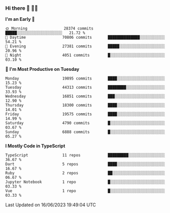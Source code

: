 ### Hi there 👋 🧑‍💻



<!--START_SECTION:waka-->
**I'm an Early 🐤** 

```text
🌞 Morning                28374 commits       █████░░░░░░░░░░░░░░░░░░░░   21.72 % 
🌆 Daytime                70806 commits       ██████████████░░░░░░░░░░░   54.21 % 
🌃 Evening                27381 commits       █████░░░░░░░░░░░░░░░░░░░░   20.96 % 
🌙 Night                  4051 commits        █░░░░░░░░░░░░░░░░░░░░░░░░   03.10 % 
```
📅 **I'm Most Productive on Tuesday** 

```text
Monday                   19895 commits       ████░░░░░░░░░░░░░░░░░░░░░   15.23 % 
Tuesday                  44313 commits       ████████░░░░░░░░░░░░░░░░░   33.93 % 
Wednesday                16851 commits       ███░░░░░░░░░░░░░░░░░░░░░░   12.90 % 
Thursday                 18300 commits       ████░░░░░░░░░░░░░░░░░░░░░   14.01 % 
Friday                   19575 commits       ████░░░░░░░░░░░░░░░░░░░░░   14.99 % 
Saturday                 4790 commits        █░░░░░░░░░░░░░░░░░░░░░░░░   03.67 % 
Sunday                   6888 commits        █░░░░░░░░░░░░░░░░░░░░░░░░   05.27 % 
```


**I Mostly Code in TypeScript** 

```text
TypeScript               11 repos            █████████░░░░░░░░░░░░░░░░   36.67 % 
Dart                     5 repos             ████░░░░░░░░░░░░░░░░░░░░░   16.67 % 
Ruby                     2 repos             ██░░░░░░░░░░░░░░░░░░░░░░░   06.67 % 
Jupyter Notebook         1 repo              █░░░░░░░░░░░░░░░░░░░░░░░░   03.33 % 
Vue                      1 repo              █░░░░░░░░░░░░░░░░░░░░░░░░   03.33 % 
```




 Last Updated on 16/06/2023 19:49:04 UTC
<!--END_SECTION:waka-->


